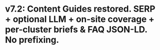 # v7.2: Content Guides restored. SERP + optional LLM + on-site coverage + per-cluster briefs & FAQ JSON-LD. No prefixing.
